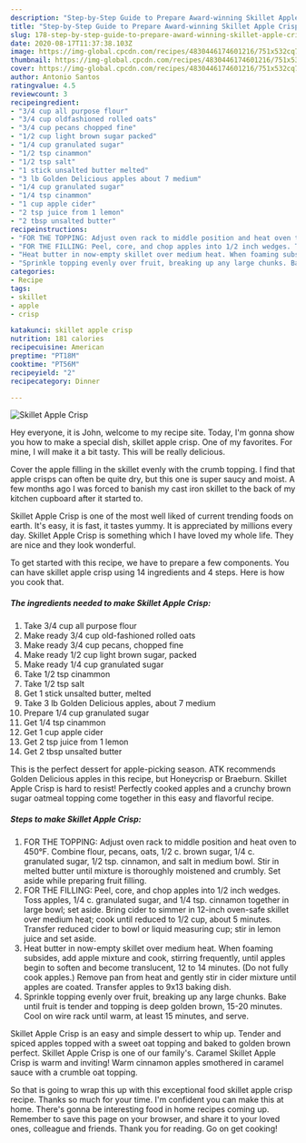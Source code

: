 ```yaml
---
description: "Step-by-Step Guide to Prepare Award-winning Skillet Apple Crisp"
title: "Step-by-Step Guide to Prepare Award-winning Skillet Apple Crisp"
slug: 178-step-by-step-guide-to-prepare-award-winning-skillet-apple-crisp
date: 2020-08-17T11:37:38.103Z
image: https://img-global.cpcdn.com/recipes/4830446174601216/751x532cq70/skillet-apple-crisp-recipe-main-photo.jpg
thumbnail: https://img-global.cpcdn.com/recipes/4830446174601216/751x532cq70/skillet-apple-crisp-recipe-main-photo.jpg
cover: https://img-global.cpcdn.com/recipes/4830446174601216/751x532cq70/skillet-apple-crisp-recipe-main-photo.jpg
author: Antonio Santos
ratingvalue: 4.5
reviewcount: 3
recipeingredient:
- "3/4 cup all purpose flour"
- "3/4 cup oldfashioned rolled oats"
- "3/4 cup pecans chopped fine"
- "1/2 cup light brown sugar packed"
- "1/4 cup granulated sugar"
- "1/2 tsp cinammon"
- "1/2 tsp salt"
- "1 stick unsalted butter melted"
- "3 lb Golden Delicious apples about 7 medium"
- "1/4 cup granulated sugar"
- "1/4 tsp cinammon"
- "1 cup apple cider"
- "2 tsp juice from 1 lemon"
- "2 tbsp unsalted butter"
recipeinstructions:
- "FOR THE TOPPING: Adjust oven rack to middle position and heat oven to 450°F. Combine flour, pecans, oats, 1/2 c. brown sugar, 1/4 c. granulated sugar, 1/2 tsp. cinnamon, and salt in medium bowl. Stir in melted butter until mixture is thoroughly moistened and crumbly. Set aside while preparing fruit filling."
- "FOR THE FILLING: Peel, core, and chop apples into 1/2 inch wedges. Toss apples, 1/4 c. granulated sugar, and 1/4 tsp. cinnamon together in large bowl; set aside. Bring cider to simmer in 12-inch oven-safe skillet over medium heat; cook until reduced to 1/2 cup, about 5 minutes. Transfer reduced cider to bowl or liquid measuring cup; stir in lemon juice and set aside."
- "Heat butter in now-empty skillet over medium heat. When foaming subsides, add apple mixture and cook, stirring frequently, until apples begin to soften and become translucent, 12 to 14 minutes. (Do not fully cook apples.) Remove pan from heat and gently stir in cider mixture until apples are coated. Transfer apples to 9x13 baking dish."
- "Sprinkle topping evenly over fruit, breaking up any large chunks. Bake until fruit is tender and topping is deep golden brown, 15-20 minutes. Cool on wire rack until warm, at least 15 minutes, and serve."
categories:
- Recipe
tags:
- skillet
- apple
- crisp

katakunci: skillet apple crisp 
nutrition: 181 calories
recipecuisine: American
preptime: "PT18M"
cooktime: "PT56M"
recipeyield: "2"
recipecategory: Dinner

---
```



![Skillet Apple Crisp](https://img-global.cpcdn.com/recipes/4830446174601216/751x532cq70/skillet-apple-crisp-recipe-main-photo.jpg)

Hey everyone, it is John, welcome to my recipe site. Today, I'm gonna show you how to make a special dish, skillet apple crisp. One of my favorites. For mine, I will make it a bit tasty. This will be really delicious.

Cover the apple filling in the skillet evenly with the crumb topping. I find that apple crisps can often be quite dry, but this one is super saucy and moist. A few months ago I was forced to banish my cast iron skillet to the back of my kitchen cupboard after it started to.

Skillet Apple Crisp is one of the most well liked of current trending foods on earth. It's easy, it is fast, it tastes yummy. It is appreciated by millions every day. Skillet Apple Crisp is something which I have loved my whole life. They are nice and they look wonderful.


To get started with this recipe, we have to prepare a few components. You can have skillet apple crisp using 14 ingredients and 4 steps. Here is how you cook that.

##### The ingredients needed to make Skillet Apple Crisp:

1. Take 3/4 cup all purpose flour
1. Make ready 3/4 cup old-fashioned rolled oats
1. Make ready 3/4 cup pecans, chopped fine
1. Make ready 1/2 cup light brown sugar, packed
1. Make ready 1/4 cup granulated sugar
1. Take 1/2 tsp cinammon
1. Take 1/2 tsp salt
1. Get 1 stick unsalted butter, melted
1. Take 3 lb Golden Delicious apples, about 7 medium
1. Prepare 1/4 cup granulated sugar
1. Get 1/4 tsp cinammon
1. Get 1 cup apple cider
1. Get 2 tsp juice from 1 lemon
1. Get 2 tbsp unsalted butter


This is the perfect dessert for apple-picking season. ATK recommends Golden Delicious apples in this recipe, but Honeycrisp or Braeburn. Skillet Apple Crisp is hard to resist! Perfectly cooked apples and a crunchy brown sugar oatmeal topping come together in this easy and flavorful recipe. 

##### Steps to make Skillet Apple Crisp:

1. FOR THE TOPPING: Adjust oven rack to middle position and heat oven to 450°F. Combine flour, pecans, oats, 1/2 c. brown sugar, 1/4 c. granulated sugar, 1/2 tsp. cinnamon, and salt in medium bowl. Stir in melted butter until mixture is thoroughly moistened and crumbly. Set aside while preparing fruit filling.
1. FOR THE FILLING: Peel, core, and chop apples into 1/2 inch wedges. Toss apples, 1/4 c. granulated sugar, and 1/4 tsp. cinnamon together in large bowl; set aside. Bring cider to simmer in 12-inch oven-safe skillet over medium heat; cook until reduced to 1/2 cup, about 5 minutes. Transfer reduced cider to bowl or liquid measuring cup; stir in lemon juice and set aside.
1. Heat butter in now-empty skillet over medium heat. When foaming subsides, add apple mixture and cook, stirring frequently, until apples begin to soften and become translucent, 12 to 14 minutes. (Do not fully cook apples.) Remove pan from heat and gently stir in cider mixture until apples are coated. Transfer apples to 9x13 baking dish.
1. Sprinkle topping evenly over fruit, breaking up any large chunks. Bake until fruit is tender and topping is deep golden brown, 15-20 minutes. Cool on wire rack until warm, at least 15 minutes, and serve.


Skillet Apple Crisp is an easy and simple dessert to whip up. Tender and spiced apples topped with a sweet oat topping and baked to golden brown perfect. Skillet Apple Crisp is one of our family&#39;s. Caramel Skillet Apple Crisp is warm and inviting! Warm cinnamon apples smothered in caramel sauce with a crumble oat topping. 

So that is going to wrap this up with this exceptional food skillet apple crisp recipe. Thanks so much for your time. I'm confident you can make this at home. There's gonna be interesting food in home recipes coming up. Remember to save this page on your browser, and share it to your loved ones, colleague and friends. Thank you for reading. Go on get cooking!
